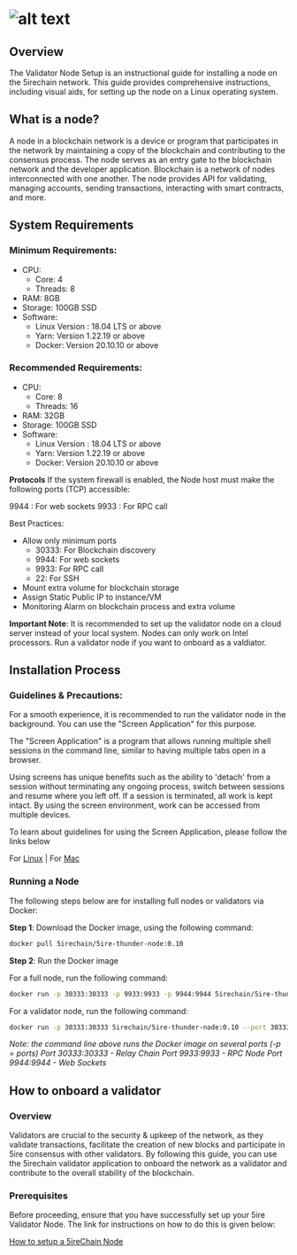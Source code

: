 # ![alt text](https://raw.githubusercontent.com/ksalab/nodes/main/logo/5ire.png "5irechain")

## Overview

The Validator Node Setup is an instructional guide for installing a node on the 5irechain network. This guide provides comprehensive instructions, including visual aids, for setting up the node on a Linux operating system.

## What is a node?

A node in a blockchain network is a device or program that participates in the network by maintaining a copy of the blockchain and contributing to the consensus process. The node serves as an entry gate to the blockchain network and the developer application. Blockchain is a network of nodes interconnected with one another. The node provides API for validating, managing accounts, sending transactions, interacting with smart contracts, and more.

## System Requirements

### Minimum Requirements:

- CPU:
  - Core: 4
  - Threads: 8
- RAM: 8GB
- Storage: 100GB SSD
- Software:
  - Linux Version : 18.04 LTS or above
  - Yarn: Version 1.22.19 or above
  - Docker: Version 20.10.10 or above

### Recommended Requirements:

- CPU:
  - Core: 8
  - Threads: 16
- RAM: 32GB
- Storage: 100GB SSD
- Software:
  - Linux Version : 18.04 LTS or above
  - Yarn: Version 1.22.19 or above
  - Docker: Version 20.10.10 or above

**Protocols** If the system firewall is enabled, the Node host must make the following ports (TCP) accessible:

9944 : For web sockets 9933 : For RPC call

Best Practices:

- Allow only minimum ports
  - 30333: For Blockchain discovery
  - 9944: For web sockets
  - 9933: For RPC call
  - 22: For SSH
- Mount extra volume for blockchain storage
- Assign Static Public IP to instance/VM
- Monitoring Alarm on blockchain process and extra volume

**Important Note**: It is recommended to set up the validator node on a cloud server instead of your local system. Nodes can only work on Intel processors. Run a validator node if you want to onboard as a valdiator.


## Installation Process

### Guidelines & Precautions:

For a smooth experience, it is recommended to run the validator node in the background. You can use the "Screen Application" for this purpose.

The "Screen Application" is a program that allows running multiple shell sessions in the command line, similar to having multiple tabs open in a browser.

Using screens has unique benefits such as the ability to 'detach' from a session without terminating any ongoing process, switch between sessions and resume where you left off. If a session is terminated, all work is kept intact. By using the screen environment, work can be accessed from multiple devices.

To learn about guidelines for using the Screen Application, please follow the links below

For [Linux](https://www.digitalocean.com/community/tutorials/how-to-install-and-use-screen-on-an-ubuntu-cloud-server) | For [Mac](https://formulae.brew.sh/formula/screen)

### Running a Node

The following steps below are for installing full nodes or validators via Docker:

**Step 1**: Download the Docker image, using the following command:

```bash
docker pull 5irechain/5ire-thunder-node:0.10
```

**Step 2**: Run the Docker image

For a full node, run the following command:

```bash
docker run -p 30333:30333 -p 9933:9933 -p 9944:9944 5irechain/5ire-thunder-node:0.10 --port 30333  --ws-external --ws-port 9944 --rpc-external --rpc-port 9933 --rpc-cors all --no-telemetry --name my-5ire-full-node --bootnodes /ip4/3.19.122.7/tcp/30333/p2p/12D3KooWNLQPtTkKwapACfMas7vyM4gujwnevxfgXUyTGno3bDpY --pruning archive
```

For a validator node, run the following command:

```bash
docker run -p 30333:30333 5irechain/5ire-thunder-node:0.10 --port 30333 --no-telemetry --name my-5ire-validator --bootnodes /ip4/3.19.122.7/tcp/30333/p2p/12D3KooWNLQPtTkKwapACfMas7vyM4gujwnevxfgXUyTGno3bDpY --pruning archive --validator
```

*Note: the command line above runs the Docker image on several ports (-p = ports)
Port 30333:30333 - Relay Chain
Port 9933:9933 - RPC Node
Port 9944:9944 - Web Sockets*

## How to onboard a validator

### Overview

Validators are crucial to the security & upkeep of the network, as they validate transactions, facilitate the creation of new blocks and participate in 5ire consensus with other validators. By following this guide, you can use the 5irechain validator application to onboard the network as a validator and contribute to the overall stability of the blockchain.

### Prerequisites

Before proceeding, ensure that you have successfully set up your 5ire Validator Node. The link for instructions on how to do this is given below:

[How to setup a 5ireChain Node]()
